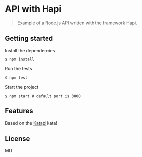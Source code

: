 API with Hapi
===

> Example of a Node.js API written with the framework Hapi.


Getting started
---

Install the dependencies
```
$ npm install
```

Run the tests
```
$ npm test
```

Start the project
```
$ npm start # default port is 3000
```

Features
---

Based on the [Katapi](https://github.com/octo-woapi/katapi) kata!



License
---

MIT